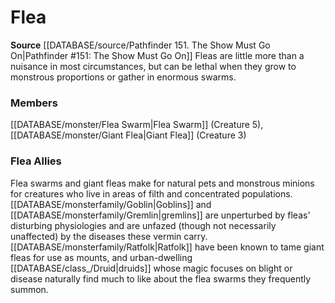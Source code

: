 ﻿---
creature_family: Flea
id: '117'
name: Flea
rarity: Common
rus_type_level: null
source: '[[DATABASE/source/Pathfinder 151. The Show Must Go On|Pathfinder #151: The
  Show Must Go On]]'
trait: null
type: Creature Family

---
# Flea

**Source** [[DATABASE/source/Pathfinder 151. The Show Must Go On|Pathfinder #151: The Show Must Go On]]
Fleas are little more than a nuisance in most circumstances, but can be lethal when they grow to monstrous proportions or gather in enormous swarms.

### Members

[[DATABASE/monster/Flea Swarm|Flea Swarm]] (Creature 5), [[DATABASE/monster/Giant Flea|Giant Flea]] (Creature 3)

###  Flea Allies

Flea swarms and giant fleas make for natural pets and monstrous minions for creatures who live in areas of filth and concentrated populations. [[DATABASE/monsterfamily/Goblin|Goblins]] and [[DATABASE/monsterfamily/Gremlin|gremlins]] are unperturbed by fleas' disturbing physiologies and are unfazed (though not necessarily unaffected) by the diseases these vermin carry. [[DATABASE/monsterfamily/Ratfolk|Ratfolk]] have been known to tame giant fleas for use as mounts, and urban-dwelling [[DATABASE/class_/Druid|druids]] whose magic focuses on blight or disease naturally find much to like about the flea swarms they frequently summon.